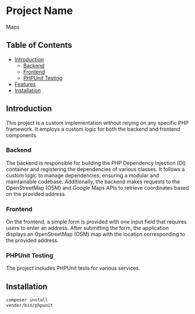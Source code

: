 # Project Name

Maps 

## Table of Contents

- [Introduction](#introduction)
    - [Backend](#backend)
    - [Frontend](#frontend)
    - [PHPUnit Testing](#phpunit-testing)
- [Features](#features)
- [Installation](#installation)

## Introduction

This project is a custom implementation without relying on any specific PHP framework. It employs a custom logic for both the backend and frontend components.

### Backend

The backend is responsible for building the PHP Dependency Injection (DI) container and registering the dependencies of various classes. It follows a custom logic to manage dependencies, ensuring a modular and maintainable codebase. Additionally, the backend makes requests to the OpenStreetMap (OSM) and Google Maps APIs to retrieve coordinates based on the provided address.

### Frontend

On the frontend, a simple form is provided with one input field that requires users to enter an address. After submitting the form, the application displays an OpenStreetMap (OSM) map with the location corresponding to the provided address.

### PHPUnit Testing

The project includes PHPUnit tests for various services.


## Installation

```bash
composer install
vendor/bin/phpunit

